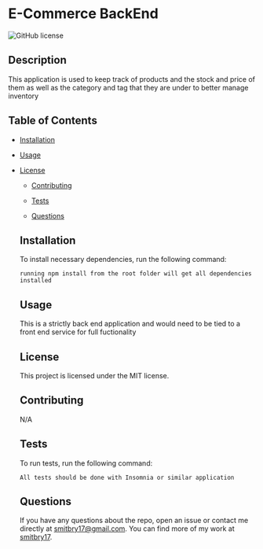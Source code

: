 # E-Commerce BackEnd

![GitHub license](https://img.shields.io/badge/license-MIT-blue.svg)

## Description

This application is used to keep track of products and the stock and price of them as well as the category and tag that they are under to better manage inventory

## Table of Contents

- [Installation](#installation)

- [Usage](#usage)

- [License](#license)

  - [Contributing](#contributing)

  - [Tests](#tests)

  - [Questions](#questions)

  ## Installation

  To install necessary dependencies, run the following command:

  ```
  running npm install from the root folder will get all dependencies installed
  ```

  ## Usage

  This is a strictly back end application and would need to be tied to a front end service for full fuctionality

  ## License

  This project is licensed under the MIT license.

  ## Contributing

  N/A

  ## Tests

  To run tests, run the following command:

  ```
  All tests should be done with Insomnia or similar application
  ```

  ## Questions

  If you have any questions about the repo, open an issue or contact me directly at smitbry17@gmail.com. You can find more of my work at [smitbry17](https://github.com/smitbry17/).
